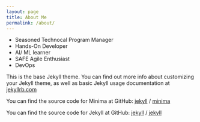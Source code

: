 ```yaml
---
layout: page
title: About Me
permalink: /about/
---
```


<ul>
<li>Seasoned Technocal Program Manager</li>
<li>Hands-On Developer</li>
<li>AI/ ML learner</li>
<li>SAFE Agile Enthusiast</li>
<li>DevOps</li>
</ul> 

This is the base Jekyll theme. You can find out more info about customizing your Jekyll theme, as well as basic Jekyll usage documentation at [jekyllrb.com](https://jekyllrb.com/)

You can find the source code for Minima at GitHub:
[jekyll][jekyll-organization] /
[minima](https://github.com/jekyll/minima)

You can find the source code for Jekyll at GitHub:
[jekyll][jekyll-organization] /
[jekyll](https://github.com/jekyll/jekyll)


[jekyll-organization]: https://github.com/jekyll
